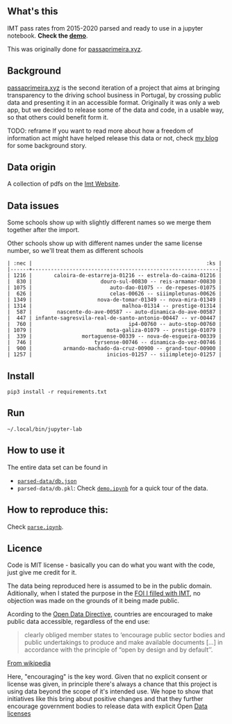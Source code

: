 ## What's this

IMT pass rates from 2015-2020 parsed and ready to use in a jupyter notebook. **Check the [demo](/demo.ipynb)**.

This was originally done for [passaprimeira.xyz](https://www.passaprimeira.xyz).

## Background

[passaprimeira.xyz](https://www.passaprimeira.xyz) is the second iteration of a project that aims at bringing transparency to the driving school business in Portugal, by crossing public data and presenting it in an accessible format. Originally it was only a web app, but we decided to release some of the data and code, in a usable way, so that others could benefit form it.

TODO: reframe
If you want to read more about how a freedom of information act might have helped release this data or not, check [my blog](https://www.flaviosousa.co/pedido-accesso-dados-publicos/) for some background story.

## Data origin

A collection of pdfs on the [Imt Website](https://www.imt-ip.pt/sites/IMTT/Portugues/EnsinoConducao/taxasdeaprovacao/Paginas/TaxasdeAprovacao.aspx).

## Data issues

Some schools show up with slightly different names so we merge them together after the import.

Other schools show up with different names under the same license number, so we'll treat them as different schools

```
| :nec |                                                        :ks |
|------+------------------------------------------------------------|
| 1216 |       caloira-de-estarreja-01216 -- estrela-do-caima-01216 |
|  830 |                      douro-sul-00830 -- reis-armamar-00830 |
| 1075 |                         auto-dao-01075 -- de-repeses-01075 |
|  626 |                         celas-00626 -- siiimpletunas-00626 |
| 1349 |                     nova-de-tomar-01349 -- nova-mira-01349 |
| 1314 |                             malhoa-01314 -- prestige-01314 |
|  587 |        nascente-do-ave-00587 -- auto-dinamica-do-ave-00587 |
|  447 | infante-sagresvila-real-de-santo-antonio-00447 -- vr-00447 |
|  760 |                               ip4-00760 -- auto-stop-00760 |
| 1079 |                        mota-galiza-01079 -- prestige-01079 |
|  339 |                mortaguense-00339 -- nova-de-esgueira-00339 |
|  746 |                    tyrsense-00746 -- dinamica-do-vez-00746 |
|  900 |          armando-machado-da-cruz-00900 -- grand-tour-00900 |
| 1257 |                        inicios-01257 -- siiimpletejo-01257 |
```

## Install

```
pip3 install -r requirements.txt
```

## Run

```
~/.local/bin/jupyter-lab
```

## How to use it

The entire data set can be found in

- [`parsed-data/db.json` ](result.json)
- `parsed-data/db.pkl`: Check [`demo.ipynb`](/demo.ipynb) for a quick tour of the data.

## How to reproduce this:

Check [`parse.ipynb`](parse.ipynb).

## Licence

Code is MIT license - basically you can do what you want with the code, just give me credit for it. 

The data being reproduced here is assumed to be in the public domain. Aditionally, when I stated the purpose in the [FOI I filled with IMT](https://www.flaviosousa.co/pedido-accesso-dados-publicos/), no objection was made on the grounds of it being made public.

Acording to the [Open Data Directive](https://digital-strategy.ec.europa.eu/en/policies/open-data), countries are encouraged to make public data accessible, regardless of the end use:

> clearly obliged member states to ‘encourage public sector bodies and public undertakings to produce and make available documents [...] in accordance with the principle of “open by design and by default’’. 

[From wikipedia](https://en.wikipedia.org/wiki/Directive_on_the_re-use_of_public_sector_information#Open_data_licensing)

Here, "encouraging" is the key word. Given that no explicit consent or license was given, in principle there's always a chance that this project is using data beyond the scope of it's intended use. We hope to show that initiatives like this bring about positive changes and that they further encourage government bodies to release data with explicit Open [Data licenses](https://en.wikipedia.org/wiki/Directive_on_the_re-use_of_public_sector_information#Open_data_licensing)
